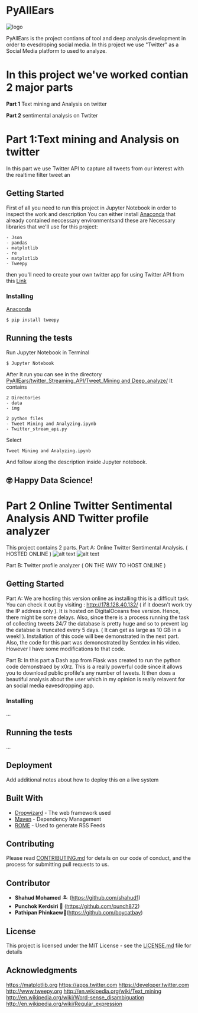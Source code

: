 # PyAllEars
![logo](https://user-images.githubusercontent.com/17233710/42123523-c11d385a-7c7d-11e8-9393-a3d2a598f6e9.png)

PyAllEars is the project contians of tool and deep analysis development in order to evesdroping social media. In this project we use "Twitter" as a Social Media platform to used to analyze.

# In this project we've worked contian 2 major parts 

<strong>Part 1</strong> Text mining and Analysis on twitter

<strong>Part 2</strong> sentimental analysis on Twtiter

# Part 1:Text mining and Analysis on twitter
In this part we use Twitter API to capture all tweets from our interest with the realtime filter tweet an
## Getting Started

First of all you need to run this project in Jupyter Notebook in order to inspect the work and description You can either install <a href='https://www.anaconda.com/download/'> Anaconda</a> that already contained neccessary environmentsand these are Necessary libraries that we'll use for this project:

```
- Json
- pandas
- matplotlib
- re
- matplotlib
- Tweepy

```
then you'll need to create your own twitter app for using Twitter API from this <a href='https://apps.twitter.com' >Link</a>

### Installing

[Anaconda](https://www.anaconda.com/download/)

```
$ pip install tweepy

```
## Running the tests
Run Jupyter Notebook in Terminal

```
$ Jupyter Notebook

```
After It run you can see in the directory [PyAllEars/twitter_Streaming_API/Tweet_Mining and Deep_analyze/](https://github.com/shahud1/PyAllEars/tree/master/twitter_Streaming_API/Tweet_Mining%20and%20Deep_analyze)
It contains  

```
2 Directories
- data
- img

2 python files 
- Tweet Mining and Analyzing.ipynb
- Twitter_stream_api.py

```
Select 
```
Tweet Mining and Analyzing.ipynb
```

And follow along the description inside Jupyter notebook.

## 🤓 Happy Data Science!

# Part 2 Online Twitter Sentimental Analysis AND Twitter profile analyzer

This project contains 2 parts.
Part A: Online Twitter Sentimental Analysis. ( HOSTED ONLINE )
![alt text](https://github.com/shahud1/PyAllEars/raw/master/Img/Screen%20Shot%202561-06-30%20at%2020.03.25.png)
![alt text](https://github.com/shahud1/PyAllEars/raw/master/Img/Screen%20Shot%202561-06-30%20at%2020.03.38.png)

Part B: Twitter profile analyzer ( ON THE WAY TO HOST ONLINE )

## Getting Started
Part A: We are hosting this version online as installing this is a difficult task. You can check it out by visiting : http://178.128.40.132/ ( if it doesn't work try the IP address only ). It is hosted on DigitalOceans free version. Hence, there might be some delays. Also, since there is a process running the task of collecting tweets 24/7 the database is pretty huge and so to prevent lag the databse is truncated every 5 days. ( It can get as large as 10 GB in a week! ). Installation of this code will bee demonstrated in the next part. Also, the code for this part was demonostrated by Sentdex in his video. However I have some modifications to that code.

Part B: In this part a Dash app from Flask was created to run the python code demonstraed by x0rz. This is a really powerful code since it allows you to download public profile's any number of tweets. It then does a beautiful analysis about the user which in my opinion is really relavent for an social media eavesdropping app.





### Installing
...
## Running the tests
...
## Deployment

Add additional notes about how to deploy this on a live system

## Built With

* [Dropwizard](http://www.dropwizard.io/1.0.2/docs/) - The web framework used
* [Maven](https://maven.apache.org/) - Dependency Management
* [ROME](https://rometools.github.io/rome/) - Used to generate RSS Feeds

## Contributing

Please read [CONTRIBUTING.md](https://github.com/shahud1/PyAllEars/tree/master/twitter_Streaming_API/Tweet_Mining%20and%20Deep_analyze) for details on our code of conduct, and the process for submitting pull requests to us.

## Contributor 

* **Shahud Mohamed**   🏝 (https://github.com/shahud1)
* **Punchok Kerdsiri** 🐲 (https://github.com/punch872)
* **Pathipan Phinkaew**🏯(https://github.com/boycatbay)

## License

This project is licensed under the MIT License - see the [LICENSE.md](LICENSE.md) file for details

## Acknowledgments

https://matplotlib.org
https://apps.twitter.com
https://developer.twitter.com
http://www.tweepy.org
http://en.wikipedia.org/wiki/Text_mining
http://en.wikipedia.org/wiki/Word-sense_disambiguation
http://en.wikipedia.org/wiki/Regular_expression

